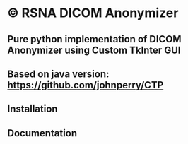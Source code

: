# © RSNA DICOM Anonymizer

## Pure python implementation of DICOM Anonymizer using Custom TkInter GUI

## Based on java version: https://github.com/johnperry/CTP

## Installation 

## Documentation
